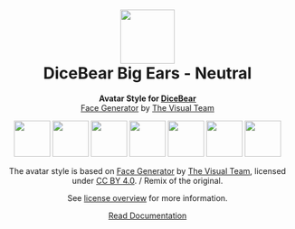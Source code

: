 <h1 align="center"><img src="https://www.dicebear.com/logo-readme.svg" width="96" /> <br />DiceBear Big Ears - Neutral</h1>
<p align="center">
  <strong>Avatar Style for <a href="https://www.dicebear.com/">DiceBear</a></strong><br />
  <a href="https://www.figma.com/community/file/986078800058673824">Face Generator</a> by <a href="https://thevisual.team/">The Visual Team</a>
</p>

<p align="center">
  <img src="https://api.dicebear.com/5.x/big-ears-neutral/svg?seed=Mimi" width="64" />
  <img src="https://api.dicebear.com/5.x/big-ears-neutral/svg?seed=Sasha" width="64" />
  <img src="https://api.dicebear.com/5.x/big-ears-neutral/svg?seed=Lilly" width="64" />
  <img src="https://api.dicebear.com/5.x/big-ears-neutral/svg?seed=Tigger" width="64" />
  <img src="https://api.dicebear.com/5.x/big-ears-neutral/svg?seed=Bella" width="64" />
  <img src="https://api.dicebear.com/5.x/big-ears-neutral/svg?seed=Zoe" width="64" />
  <img src="https://api.dicebear.com/5.x/big-ears-neutral/svg?seed=Kitty" width="64" />
</p>

<p align="center">
  The avatar style is based on <a href="https://www.figma.com/community/file/986078800058673824">Face Generator</a> by
  <a href="https://thevisual.team/">The Visual Team</a>, licensed under
  <a href="https://creativecommons.org/licenses/by/4.0/">CC BY 4.0</a>. / Remix of the original.
</p>
<p align="center">
  See <a href="https://www.dicebear.com/licenses">license overview</a> for more information.
</p>

<p align="center">
  <a href="https://www.dicebear.com/styles/big-ears-neutral">
    Read Documentation
  </a>
</p>
